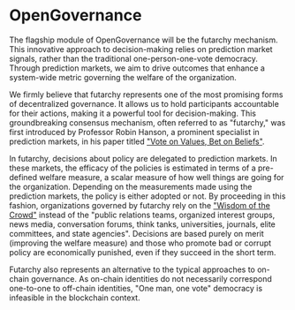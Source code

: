 # OpenGovernance
The flagship module of OpenGovernance will be the futarchy mechanism. This innovative approach to decision-making relies on prediction market signals, rather than the traditional one-person-one-vote democracy. Through prediction markets, we aim to drive outcomes that enhance a system-wide metric governing the welfare of the organization.

We firmly believe that futarchy represents one of the most promising forms of decentralized governance. It allows us to hold participants accountable for their actions, making it a powerful tool for decision-making. This groundbreaking consensus mechanism, often referred to as "futarchy," was first introduced by Professor Robin Hanson, a prominent specialist in prediction markets, in his paper titled <a href="https://mason.gmu.edu/~rhanson/futarchy.html">"Vote on Values, Bet on Beliefs"</a>.

In futarchy, decisions about policy are delegated to prediction markets. In these markets, the efficacy of the policies is estimated in terms of a pre-defined welfare measure, a scalar measure of how well things are going for the organization. Depending on the measurements made using the prediction markets, the policy is either adopted or not. By proceeding in this fashion, organizations governed by futarchy rely on the <a href="https://en.wikipedia.org/wiki/Wisdom_of_the_crowd">"Wisdom of the Crowd"</a> instead of the "public relations teams, organized interest groups, news media, conversation forums, think tanks, universities, journals, elite committees, and state agencies". Decisions are based purely on merit (improving the welfare measure) and those who promote bad or corrupt policy are economically punished, even if they succeed in the short term.

Futarchy also represents an alternative to the typical approaches to on-chain governance. As on-chain identities do not necessarily correspond one-to-one to off-chain identities, "One man, one vote" democracy is infeasible in the blockchain context. 
